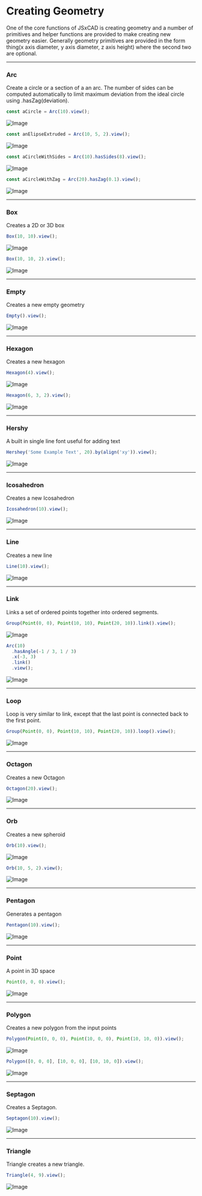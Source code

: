 # Creating Geometry
One of the core functions of JSxCAD is creating geometry and a number of primitives and helper functions are provided to make creating new geometry easier. Generally geometry primitives are provided in the form thing(x axis diameter, y axis diameter, z axis height) where the second two are optional.

---
### Arc
Create a circle or a section of a an arc. The number of sides can be computed automatically to limit maximum deviation from the ideal circle using .hasZag(deviation).

```JavaScript
const aCircle = Arc(10).view();
```

![Image](creating_geometry.md.0.png)

```JavaScript
const anElipseExtruded = Arc(10, 5, 2).view();
```

![Image](creating_geometry.md.1.png)

```JavaScript
const aCircleWithSides = Arc(10).hasSides(8).view();
```

![Image](creating_geometry.md.2.png)

```JavaScript
const aCircleWithZag = Arc(20).hasZag(0.1).view();
```

![Image](creating_geometry.md.3.png)

---
### Box
Creates a 2D or 3D box

```JavaScript
Box(10, 10).view();
```

![Image](creating_geometry.md.4.png)

```JavaScript
Box(10, 10, 2).view();
```

![Image](creating_geometry.md.5.png)

---
### Empty
Creates a new empty geometry

```JavaScript
Empty().view();
```

![Image](creating_geometry.md.6.png)

---
### Hexagon
Creates a new hexagon

```JavaScript
Hexagon(4).view();
```

![Image](creating_geometry.md.7.png)

```JavaScript
Hexagon(6, 3, 2).view();
```

![Image](creating_geometry.md.8.png)

---
### Hershy
A built in single line font useful for adding text

```JavaScript
Hershey('Some Example Text', 20).by(align('xy')).view();
```

![Image](creating_geometry.md.9.png)

---
### Icosahedron
Creates a new Icosahedron

```JavaScript
Icosahedron(10).view();
```

![Image](creating_geometry.md.10.png)

---
### Line
Creates a new line

```JavaScript
Line(10).view();
```

![Image](creating_geometry.md.11.png)

---
### Link
Links a set of ordered points together into ordered segments.

```JavaScript
Group(Point(0, 0), Point(10, 10), Point(20, 10)).link().view();
```

![Image](creating_geometry.md.12.png)

```JavaScript
Arc(10)
  .hasAngle(-1 / 3, 1 / 3)
  .x(-3, 3)
  .link()
  .view();
```

![Image](creating_geometry.md.13.png)

---
### Loop
Loop is very similar to link, except that the last point is connected back to the first point.

```JavaScript
Group(Point(0, 0), Point(10, 10), Point(20, 10)).loop().view();
```

![Image](creating_geometry.md.14.png)

---
### Octagon
Creates a new Octagon

```JavaScript
Octagon(20).view();
```

![Image](creating_geometry.md.15.png)

---
### Orb
Creates a new spheroid

```JavaScript
Orb(10).view();
```

![Image](creating_geometry.md.16.png)

```JavaScript
Orb(10, 5, 2).view();
```

![Image](creating_geometry.md.17.png)

---
### Pentagon
Generates a pentagon

```JavaScript
Pentagon(10).view();
```

![Image](creating_geometry.md.18.png)

---
### Point
A point in 3D space

```JavaScript
Point(0, 0, 0).view();
```

![Image](creating_geometry.md.19.png)

---
### Polygon
Creates a new polygon from the input points

```JavaScript
Polygon(Point(0, 0, 0), Point(10, 0, 0), Point(10, 10, 0)).view();
```

![Image](creating_geometry.md.20.png)

```JavaScript
Polygon([0, 0, 0], [10, 0, 0], [10, 10, 0]).view();
```

![Image](creating_geometry.md.21.png)

---
### Septagon
Creates a Septagon.

```JavaScript
Septagon(10).view();
```

![Image](creating_geometry.md.22.png)

---
### Triangle
Triangle creates a new triangle.

```JavaScript
Triangle(4, 9).view();
```

![Image](creating_geometry.md.23.png)
